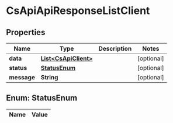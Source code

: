 
# CsApiApiResponseListClient

## Properties
Name | Type | Description | Notes
------------ | ------------- | ------------- | -------------
**data** | [**List&lt;CsApiClient&gt;**](CsApiClient.md) |  |  [optional]
**status** | [**StatusEnum**](#StatusEnum) |  |  [optional]
**message** | **String** |  |  [optional]


<a name="StatusEnum"></a>
## Enum: StatusEnum
Name | Value
---- | -----



